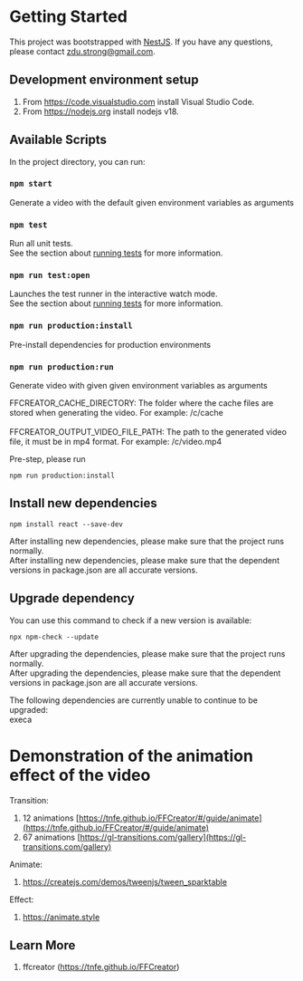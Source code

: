 # Getting Started

This project was bootstrapped with [NestJS](https://nestjs.com). If you have any questions, please contact zdu.strong@gmail.com.<br/>

## Development environment setup
1. From https://code.visualstudio.com install Visual Studio Code.<br/>
2. From https://nodejs.org install nodejs v18.<br/>

## Available Scripts

In the project directory, you can run:<br/>

### `npm start`

Generate a video with the default given environment variables as arguments<br/>

### `npm test`

Run all unit tests.<br/>
See the section about [running tests](https://jestjs.io) for more information.<br/>

###  `npm run test:open`

Launches the test runner in the interactive watch mode.<br/>
See the section about [running tests](https://jestjs.io) for more information.<br/>

### `npm run production:install`

Pre-install dependencies for production environments<br/>

###  `npm run production:run`

Generate video with given given environment variables as arguments<br/>

FFCREATOR_CACHE_DIRECTORY:  The folder where the cache files are stored when generating the video. For example: /c/cache<Br/><br/>
FFCREATOR_OUTPUT_VIDEO_FILE_PATH:  The path to the generated video file, it must be in mp4 format. For example: /c/video.mp4<br/>

Pre-step, please run<br/>

    npm run production:install 

## Install new dependencies

    npm install react --save-dev

After installing new dependencies, please make sure that the project runs normally.<br/>
After installing new dependencies, please make sure that the dependent versions in package.json are all accurate versions.<br/>

## Upgrade dependency

You can use this command to check if a new version is available:<br/>

    npx npm-check --update

After upgrading the dependencies, please make sure that the project runs normally.<br/>
After upgrading the dependencies, please make sure that the dependent versions in package.json are all accurate versions.<br/>

The following dependencies are currently unable to continue to be upgraded:<br/>
execa<br/>

# Demonstration of the animation effect of the video

Transition:
1. 12 animations [https://tnfe.github.io/FFCreator/#/guide/animate](https://tnfe.github.io/FFCreator/#/guide/animate)
2. 67 animations [https://gl-transitions.com/gallery](https://gl-transitions.com/gallery)

Animate:
1. https://createjs.com/demos/tweenjs/tween_sparktable

Effect:
1. https://animate.style

## Learn More

1. ffcreator (https://tnfe.github.io/FFCreator)<br/>
